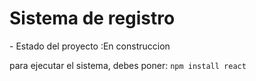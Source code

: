 <h1>Sistema de registro</h1>
- Estado del proyecto :En construccion

para ejecutar el sistema, debes poner:
```npm install react```
